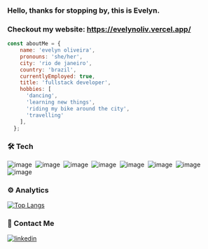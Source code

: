 ### Hello, thanks for stopping by, this is **Evelyn**.

### Checkout my website: https://evelynoliv.vercel.app/

```javascript
const aboutMe = {
    name: 'evelyn oliveira',
    pronouns: 'she/her',
    city: 'rio de janeiro',
    country: 'brazil',
    currentlyEmployed: true,
    title: 'fullstack developer',
    hobbies: [
      'dancing',
      'learning new things',
      'riding my bike around the city',
      'travelling'
    ],
  };

```

### 🛠&nbsp;Tech
![image](https://img.shields.io/badge/JavaScript-F7DF1E?style=for-the-badge&logo=javascript&logoColor=black)&nbsp;
![image](https://img.shields.io/badge/Node.js-7fc728?style=for-the-badge&logo=Node.js&logoColor=white)&nbsp;
![image](https://img.shields.io/badge/HTML5-E34F26?style=for-the-badge&logo=html5&logoColor=white)&nbsp;
![image](https://img.shields.io/badge/CSS3-1572B6?style=for-the-badge&logo=css3&logoColor=white)&nbsp;
![image](https://img.shields.io/badge/ReactJS-5ed3f3?style=for-the-badge&logo=react&logoColor=black)&nbsp;
![image](https://img.shields.io/badge/MySQL-132170?style=for-the-badge&logo=mysql&logoColor=black)&nbsp;
![image](https://img.shields.io/badge/Git-FE7A16?style=for-the-badge&logo=git&logoColor=black)&nbsp;
![image](https://img.shields.io/badge/Redux-7248b6?style=for-the-badge&logo=redux&logoColor=white)&nbsp;


### ⚙️&nbsp;Analytics
  [![Top Langs](https://github-readme-stats.vercel.app/api/top-langs/?username=evelynoliv&theme=radical&show_icons=true)](https://github-readme-stats.vercel.app/api/top-langs/?username=evelynoliv&theme=radical&show_icons=true)
  

### 💬&nbsp;Contact Me 
<a href="https://www.linkedin.com/in/evelynolives/" target="_blank">
  <img align="center" src="https://img.shields.io/badge/-evelynolives-05122A?style=flat&logo=linkedin" alt="linkedin"/>







